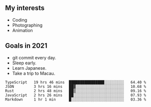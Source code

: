 ## My interests

- Coding
- Photographing
- Animation

## Goals in 2021

- git commit every day.
- Sleep early.
- Learn Japanese.
- Take a trip to Macau.

<!--START_SECTION:waka-->
```text
TypeScript   19 hrs 46 mins  ████████████████░░░░░░░░░   64.40 % 
JSON         3 hrs 16 mins   ██▓░░░░░░░░░░░░░░░░░░░░░░   10.68 % 
Rust         2 hrs 48 mins   ██▒░░░░░░░░░░░░░░░░░░░░░░   09.16 % 
JavaScript   2 hrs 26 mins   ██░░░░░░░░░░░░░░░░░░░░░░░   07.93 % 
Markdown     1 hr 1 min      █░░░░░░░░░░░░░░░░░░░░░░░░   03.36 % 
```
<!--END_SECTION:waka-->
